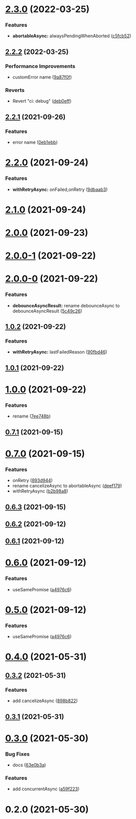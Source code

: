 # [2.3.0](https://github.com/bowencool/async-utilities/compare/v2.2.2...v2.3.0) (2022-03-25)


### Features

* **abortableAsync:** alwaysPendingWhenAborted ([c5fcb52](https://github.com/bowencool/async-utilities/commit/c5fcb52d93b1fe0f74cd57ca2202d53f64c813ae))



## [2.2.2](https://github.com/bowencool/async-utilities/compare/v2.2.1...v2.2.2) (2022-03-25)


### Performance Improvements

* customError name ([9a87f0f](https://github.com/bowencool/async-utilities/commit/9a87f0fd23801037410a6edc7773dd3987986baa))


### Reverts

* Revert "ci: debug" ([deb0eff](https://github.com/bowencool/async-utilities/commit/deb0eff2ac1bd2b8d0c0a02469843de6db16b22d))



## [2.2.1](https://github.com/bowencool/async-utils/compare/v2.2.0...v2.2.1) (2021-09-26)


### Features

* error name ([0eb1ebb](https://github.com/bowencool/async-utils/commit/0eb1ebb14c2fe04c44fba4c3918e30ad3139e5f6))



# [2.2.0](https://github.com/bowencool/async-utils/compare/v2.1.0...v2.2.0) (2021-09-24)


### Features

* **withRetryAsync:** onFailed,onRetry ([9dbaab3](https://github.com/bowencool/async-utils/commit/9dbaab3d6dbb8f62ef07e06a0ae9fb7488419783))



# [2.1.0](https://github.com/bowencool/async-utils/compare/v2.0.0...v2.1.0) (2021-09-24)



# [2.0.0](https://github.com/bowencool/async-utils/compare/v2.0.0-1...v2.0.0) (2021-09-23)



# [2.0.0-1](https://github.com/bowencool/async-utils/compare/v2.0.0-0...v2.0.0-1) (2021-09-22)



# [2.0.0-0](https://github.com/bowencool/async-utils/compare/v1.0.2...v2.0.0-0) (2021-09-22)


### Features

* **debounceAsyncResult:** rename debounceAsync to debounceAsyncResult ([5c49c26](https://github.com/bowencool/async-utils/commit/5c49c26763de7d8f60546edd4a111924714884be))



## [1.0.2](https://github.com/bowencool/async-utils/compare/v1.0.1...v1.0.2) (2021-09-22)


### Features

* **withRetryAsync:** lastFailedReason ([90fbd46](https://github.com/bowencool/async-utils/commit/90fbd46086189387080802ba6e28a0da648876a4))



## [1.0.1](https://github.com/bowencool/async-utils/compare/v1.0.0...v1.0.1) (2021-09-22)



# [1.0.0](https://github.com/bowencool/async-utils/compare/v0.7.1...v1.0.0) (2021-09-22)


### Features

* rename ([7ee748b](https://github.com/bowencool/async-utils/commit/7ee748b7d4e312b0b2f45e3e3742c804270f6b47))



## [0.7.1](https://github.com/bowencool/async-utilities/compare/v0.7.0...v0.7.1) (2021-09-15)



# [0.7.0](https://github.com/bowencool/async-utilities/compare/v0.6.2...v0.7.0) (2021-09-15)


### Features

* onRetry ([893d944](https://github.com/bowencool/async-utilities/commit/893d94476c76592210f3725c637700099920fc87))
* rename cancelizeAsync to abortableAsync ([deef179](https://github.com/bowencool/async-utilities/commit/deef179a85af7cd6f1496bdc00d84485915b3aa1))
* withRetryAsync ([b2b98a8](https://github.com/bowencool/async-utilities/commit/b2b98a8320c237a87ae0a6cd231bc4d0e089ca29))



## [0.6.3](https://github.com/bowencool/async-utilities/compare/v0.6.2...v0.6.3) (2021-09-15)



## [0.6.2](https://github.com/bowencool/async-utilities/compare/v0.6.1...v0.6.2) (2021-09-12)



## [0.6.1](https://github.com/bowencool/async-utilities/compare/v0.6.0...v0.6.1) (2021-09-12)



# [0.6.0](https://github.com/bowencool/async-utilities/compare/v0.4.0...v0.6.0) (2021-09-12)


### Features

* useSamePromise ([a4976c6](https://github.com/bowencool/async-utilities/commit/a4976c68fba5062f70415e223fbeebb98f86f334))



# [0.5.0](https://github.com/bowencool/async-utilities/compare/v0.4.0...v0.5.0) (2021-09-12)


### Features

* useSamePromise ([a4976c6](https://github.com/bowencool/async-utilities/commit/a4976c68fba5062f70415e223fbeebb98f86f334))



# [0.4.0](https://github.com/bowencool/async-utilities/compare/v0.3.2...v0.4.0) (2021-05-31)



## [0.3.2](https://github.com/bowencool/async-utilities/compare/v0.3.1...v0.3.2) (2021-05-31)


### Features

* add cancelizeAsync ([898b822](https://github.com/bowencool/async-utilities/commit/898b8225114c5c0d3ab3d3467d277ccb30b42af8))



## [0.3.1](https://github.com/bowencool/async-utilities/compare/v0.3.0...v0.3.1) (2021-05-31)



# [0.3.0](https://github.com/bowencool/async-utilities/compare/v0.2.0...v0.3.0) (2021-05-30)


### Bug Fixes

* docs ([63e0b3a](https://github.com/bowencool/async-utilities/commit/63e0b3a379c8715a22f175a28176159bed9dff87))


### Features

* add concurrentAsync ([a59f223](https://github.com/bowencool/async-utilities/commit/a59f223e9cfbabf346e6c0af8feca3aea0aa0ed8))



# 0.2.0 (2021-05-30)



